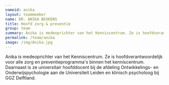```yaml
---
nameid: anika
layout: teammember
name: DR. ANIKA BEXKENS
title: Hoofd zorg & preventie
group: team
summary: Anika is medeoprichter van het Kenniscentrum. Ze is hoofdverantwoordelijk voor alle zorg en preventieprogramma's binnen het kenniscentrum. Daarnaast is ze universitair hoofddocent bij de afdeling Ontwikkelings- en Onderwijspychologie aan de Universiteit Leiden en klinisch psycholoog bij GGZ Delftland.
permalink: /team/anika
image: /img/Anika.jpg
---
```


Anika is medeoprichter van het Kenniscentrum. Ze is hoofdverantwoordelijk voor alle zorg en preventieprogramma's binnen het kenniscentrum. Daarnaast is ze universitair hoofddocent bij de afdeling Ontwikkelings- en Onderwijspychologie aan de Universiteit Leiden en klinisch psycholoog bij GGZ Delftland.

